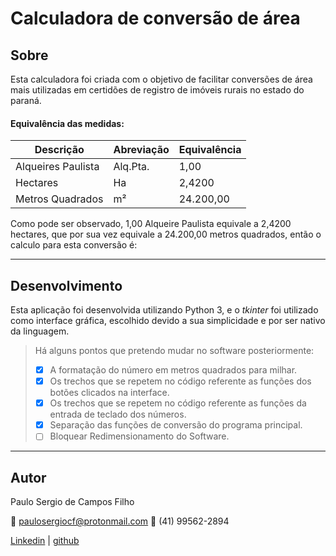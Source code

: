 # Calculadora de conversão de área

## Sobre

 Esta calculadora foi criada com o objetivo de facilitar conversões de área mais utilizadas em certidões de registro de imóveis rurais no estado do paraná.

 #### Equivalência das medidas:

 |Descrição|Abreviação|Equivalência|
 |--|--|--|
 |Alqueires Paulista|Alq.Pta.|1,00|
 |Hectares|Ha|2,4200|
 |Metros Quadrados|m²|24.200,00|
 
 Como pode ser observado, 1,00 Alqueire Paulista equivale a 2,4200 hectares, que por sua vez equivale a 24.200,00 metros quadrados, então o calculo para esta conversão é:

 <hr>

 ## Desenvolvimento

Esta aplicação foi desenvolvida utilizando Python 3, e o _tkinter_ foi utilizado como interface gráfica, escolhido devido a sua simplicidade e por ser nativo da linguagem.


 > Há alguns pontos que pretendo mudar no software posteriormente:
 > - [x] A formatação do número em metros quadrados para milhar.
 > - [x] Os trechos que se repetem no código referente as funções dos botões clicados na interface.
 > - [x] Os trechos que se repetem no código referente as funções da entrada de teclado dos números.
 > -[X] Separação das funções de conversão do programa principal.
 > - [  ] Bloquear Redimensionamento do Software.


<hr>

## Autor

Paulo Sergio de Campos Filho

:e-mail: paulosergiocf@protonmail.com
:iphone: (41) 99562-2894

[Linkedin](https://www.linkedin.com/in/pauloseriocf/) | [github](https://github.com/paulosergiocf)
